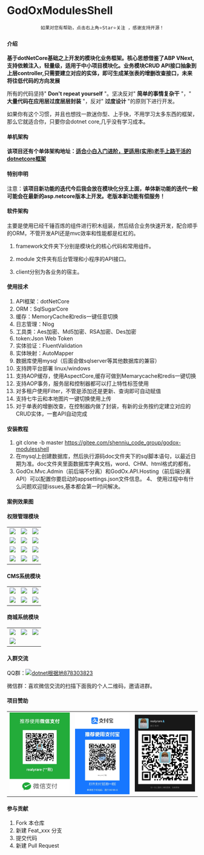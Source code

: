 #  GodOxModulesShell
<div align="center">

    如果对您有帮助，点击右上角⭐Star⭐关注 ，感谢支持开源！
</div>


#### 介绍

 **基于dotNetCore基础之上开发的模块化业务框架。核心思想借鉴了ABP VNext,支持依赖注入，轻量级，适用于中小项目模块化。业务模块CRUD API接口抽象到上层controller,只需要建立对应的实体，即可生成某张表的增删改查接口，未来将往低代码的方向发展** 
 
 所有的代码坚持" **Don't repeat yourself** "。坚决反对" **简单的事情复杂干** "，" **大量代码在应用层过度层层封装** "，反对" **过度设计** "的原则下进行开发。

 如果你有这个习惯，并且也想找一款迷你型、上手快，不用学习太多东西的框架，那么它就适合你，只要你会dotnet core,几乎没有学习成本。

#### 单机架构

 **该项目还有个单体架构地址：[适合小白入门进阶，更适用(实用)老手上路干活的dotnetcore框架](https://gitee.com/shenniu_code_group/shen-nius.-modularity)** 

#### 特别申明

 注意：**该项目新功能的迭代今后我会放在模块化分支上面，单体新功能的迭代一般可能会在最新的asp.netcore版本上开发。老版本新功能有偿服务！** 

#### 软件架构

主要是使用已经千锤百炼的组件进行积木组装，然后结合业务快速开发，配合顺手的ORM，不管开发API还是mvc效率和性能都是杠杠的。

1. framework文件夹下分别是模块化的核心代码和常用组件。

2. module 文件夹有后台管理和小程序的API接口。

3. client分别为各业务的宿主。

#### 使用技术

1. API框架：dotNetCore 
2. ORM：SqlSugarCore 
3. 缓存：MemoryCache和redis一键任意切换
4. 日志管理：Nlog
5. 工具类：Aes加密、Md5加密、RSA加密、Des加密  
6. token:Json Web Token
7. 实体验证：FluentValidation
8. 实体映射：AutoMapper
9. 数据库使用mysql（后面会做sqlserver等其他数据库的兼容）
10. 支持跨平台部署 linux/windows
11. 支持AOP缓存，使用AspectCore,缓存可做到Memarycache和redis一键切换
12. 支持AOP事务，服务层和控制器都可以打上特性标签使用
13. 对多租户使用Filter，不管是添加还是更新、查询即可自动赋值
14. 支持七牛云和本地图片一键切换使用上传
15. 对于单表的增删改查，在控制器内做了封装，有新的业务按约定建立对应的CRUD实体，一套API自动完成


#### 安装教程

1.  git clone -b master https://gitee.com/shenniu_code_group/godox-modulesshell 
2.  在mysql上创建数据库，然后执行源码doc文件夹下的sql脚本语句，以最近日期为准。doc文件夹里面数据库字典文档，word、CHM、html格式的都有。
3. GodOx.Mvc.Admin（前后端不分离）和GodOx.API.Hosting（前后端分离 API）可以配置你要启动的appsettings.json文件信息。
4、 使用过程中有什么问题欢迎提issues,基本都会第一时间解决。


#### 案例效果图

  #### 权限管理模块

<table>
    <tr>
        <td><img src="https://images.gitee.com/uploads/images/2021/1001/200307_6fa1bb44_1173871.png"/></td>
        <td><img src="https://images.gitee.com/uploads/images/2021/0925/235614_89800b14_1173871.png"/></td>
        <td><img src="https://images.gitee.com/uploads/images/2021/0304/164851_824fb005_1173871.png"/></td>
    </tr>
    <tr>
        <td><img src="https://images.gitee.com/uploads/images/2021/0925/235614_89800b14_1173871.png"/></td>
        <td><img src="https://images.gitee.com/uploads/images/2021/0925/235614_89800b14_1173871.png"/></td>
        <td><img src="https://images.gitee.com/uploads/images/2021/0925/235838_37691e67_1173871.png"/></td>
    </tr>              
   <tr>
      <td><img src="https://images.gitee.com/uploads/images/2021/0925/235909_4c7185de_1173871.png"/></td>
        <td><img src="https://images.gitee.com/uploads/images/2021/0927/220143_65141036_1173871.png"/></td>
        <td><img src="https://images.gitee.com/uploads/images/2021/0927/220202_2220b39c_1173871.png"/></td>
    </tr> 
   <tr>
     <td><img src="https://images.gitee.com/uploads/images/2021/0927/220246_a7f94f1e_1173871.png"/></td>
        <td><img src="https://images.gitee.com/uploads/images/2021/0927/220307_c9bedea9_1173871.png"/></td>
   <td><img src="https://images.gitee.com/uploads/images/2021/0927/220220_98eeadcf_1173871.png"/></td>       
    </tr> 
</table>

  #### CMS系统模块
<table>                
   <tr>
      <td><img src="https://images.gitee.com/uploads/images/2021/0927/220844_6f81e7f8_1173871.png"/></td>
        <td><img src="https://images.gitee.com/uploads/images/2021/0927/220609_911f705d_1173871.png"/></td>
        <td><img src="https://images.gitee.com/uploads/images/2021/0927/220630_db845562_1173871.png"/></td>
    </tr> 
   <tr>
     <td><img src="https://images.gitee.com/uploads/images/2021/0927/220643_c0c4885d_1173871.png"/></td>
        <td><img src="https://images.gitee.com/uploads/images/2021/0927/220704_d03f4bc4_1173871.png"/></td>
       <td><img src="https://images.gitee.com/uploads/images/2021/0927/220323_f940ac46_1173871.png"/></td>
    </tr>
</table>

  #### 商城系统模块
<table>                
   <tr>
      <td><img src="https://images.gitee.com/uploads/images/2021/0927/220934_03c65880_1173871.png"/></td>
        <td><img src="https://images.gitee.com/uploads/images/2021/0927/220950_1b6df0a5_1173871.png"/></td>
        <td><img src="https://images.gitee.com/uploads/images/2021/0927/221005_423e3c97_1173871.png"/></td>
    </tr> 
   <tr>
     <td><img src="https://images.gitee.com/uploads/images/2021/0927/221028_39281d75_1173871.png"/></td>
    </tr>
</table>

#### 入群交流
QQ群：<a target="_blank" href="https://qm.qq.com/cgi-bin/qm/qr?k=IlNhUh4OZ4IS0fjt2O6b8HtjKuxiNY3I&jump_from=webapi"><img border="0" src="//pub.idqqimg.com/wpa/images/group.png" alt="dotnet根据地" title="dotnet根据地">878303823</a>

微信群：喜欢微信交流的扫描下面我的个人二维码，邀请进群。

#### 项目赞助

<table>                
   <tr>
      <td><img src="doc/%E5%BE%AE%E4%BF%A1%E5%9B%BE%E7%89%87_20220125182738.jpg"/></td>
        <td><img src="doc/%E5%BE%AE%E4%BF%A1%E5%9B%BE%E7%89%87_20220125182747.jpg"/></td>
 <td><img src="doc/%E5%BE%AE%E4%BF%A1%E5%9B%BE%E7%89%87_20220125182730.jpg"/></td>     
    </tr>
</table>

#### 参与贡献

1.  Fork 本仓库
2.  新建 Feat_xxx 分支
3.  提交代码
4.  新建 Pull Request

